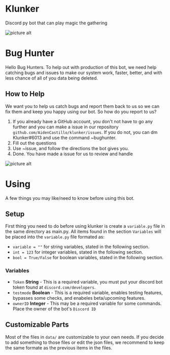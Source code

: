 # Klunker
Discord py bot that can play magic the gathering

![picture alt](https://media1.tenor.com/images/fd27cb7edfa154f7e4adcfb881a4c2ea/tenor.gif?itemid=20623958 "Bug")

# Bug Hunter
Hello Bug Hunters. To help out with production of this bot, we need help catching bugs and issues to make our system work, faster, better, and with less chance of all of you data being deleted.
## How to Help
We want you to help us catch bugs and report them back to us so we can fix them and keep you happy using our bot. So how do you report to us?

1. If you already have a GitHub account, you don't not have to go any further and you can make a issue in our repository `github.com/AidenCastillo/klunker/issues`. If you do not, you can dm Klunker#6013 and use the command ~bughunter.
2. Fill out the questions
3. Use ~issue, and follow the directions the bot gives you.
4. Done. You have made a issue for us to review and handle

![picture alt](https://media1.tenor.com/images/e3d74c47cafa47bec8717ee51c3f8ae2/tenor.gif?itemid=21557814 "Computer")

# Using
A few things you may like/need to know before using this bot.

## Setup
First thing you need to do before using klunker is create a `variable.py` file in the same directory as main.py. All items found in the section `Variables` will be placed into the `variable.py` file formated as:

* `variable = ""` for string variables, stated in the following section.
* `int = 123` for integer variables, stated in the following section.
* `bool = True/False` for boolean variables, stated in the following section.

### Variables
* `Token` **String** - This is a required variable, you must put your discord bot token found at `discord.com/developers`.
* `testmode` **Boolean** - This is a required variable, enables testing features, bypasses some checks, and enabeles beta/upcoming features.
* `ownerID` **Integer** - This may be a required variable for some commands. Place the owner of the bot's `Discord ID`

## Customizable Parts
Most of the files in `data/` are customizable to your own needs. If you decide to add something to those files or edit the json files, we recommend to keep the same formate as the previous items in the files.

